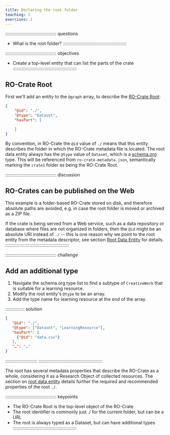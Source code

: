 ```yaml
---
title: Declaring the root folder
teaching: 2
exercises: 1
---
```


:::::::::::::::::::::::::::::::::::::::: questions
- What is the root folder?
::::::::::::::::::::::::::::::::::::::::::::::::::

:::::::::::::::::::::::::::::::::::::::: objectives
- Create a top-level entity that can list the parts of the crate
::::::::::::::::::::::::::::::::::::::::::::::::::

## RO-Crate Root

First we'll add an entity to the `@graph` array,
to describe the [RO-Crate Root](https://www.researchobject.org/ro-crate/specification/1.2/root-data-entity.html#direct-properties-of-the-root-data-entity):

```json
{
    "@id": "./",
    "@type": "Dataset",
    "hasPart": [ 

    ]
}
```

By convention, in RO-Crate the `@id` value of  `./` means that this entity describes the folder in which the RO-Crate metadata file is located. The root data entity always has the `@type` value of `Dataset`, which is a [schema.org](https://schema.org/Dataset) type.
This will be referenced from `ro-crate-metadata.json`, semantically marking the `crate1` folder as being the RO-Crate Root.


:::::::::::::::::::::::::::::::::::::::: discussion
## RO-Crates can be published on the Web
 
This example is a folder-based RO-Crate stored on disk,
and therefore absolute paths are avoided,
e.g. in case the root folder is moved or archived as a ZIP file. 
 
If the crate is being served from a Web service,
such as a data repository or database where files are not organized in folders,
then the `@id` might be an absolute URI instead of `./`
-- this is one reason why we point to the root entity from the metadata descriptor,
see section [Root Data Entity](https://www.researchobject.org/ro-crate/specification/1.2/root-data-entity.html) for details.
::::::::::::::::::::::::::::::::::::::::::::::::::

:::::::::::::::::::::::::::::::::::::::: challenge
## Add an additional type

1. Navigate the schema.org type list to find a subtype of `CreativeWork` that is suitable for a learning resource.
2. Modify the root entity's `@type` to be an array.
3. Add the type name for learning resource at the end of the array.

:::::::::::::::  solution
```json
{
   "@id": "./",
   "@type": ["Dataset", "LearningResource"],
   "hasPart": [ 
     {"@id": "data.csv"} 
   ],
   "…": "…"
}
```
:::::::::::::::::::::::::
::::::::::::::::::::::::::::::::::::::::::::::::::

The root has several metadata properties that describe the RO-Crate as a whole,
considering it as a Research Object of collected resources.
The section on [root data entity](https://www.researchobject.org/ro-crate/specification/1.2/root-data-entity.html)
details further the required and recommended properties of the root `./`. 

:::::::::::::::::::::::::::::::::::::::: keypoints
- The RO-Crate Root is the top-level object of the RO-Crate
- The root identifier is commonly just ./ for the current folder, but can be a URL
- The root is always typed as a Dataset, but can have additional types
::::::::::::::::::::::::::::::::::::::::::::::::::


